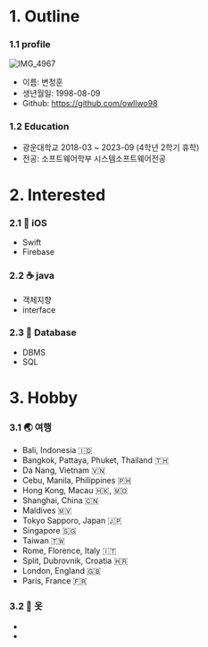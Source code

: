 # 1. Outline 
### 1.1 profile

![IMG_4967](https://github.com/owllwo98/resume/assets/93505724/0789b781-aa20-4e67-b801-5e7bae502b23)


- 이름: 변정훈  
- 생년월일: 1998-08-09   
- Github: https://github.com/owllwo98   
  
### 1.2 Education
- 광운대학교 2018-03 ~ 2023-09 (4학년 2학기 휴학)
- 전공: 소프트웨어학부 시스템소프트웨어전공 

# 2. Interested
### 2.1 🍎 iOS
- Swift 
- Firebase
### 2.2 ☕️ java
- 객체지향
- interface
### 2.3 💾 Database
- DBMS
- SQL

# 3. Hobby
### 3.1 🌏 여행
- Bali, Indonesia 🇮🇩
- Bangkok, Pattaya, Phuket, Thailand 🇹🇭
- Da Nang, Vietnam 🇻🇳
- Cebu, Manila, Philippines 🇵🇭
- Hong Kong, Macau 🇭🇰, 🇲🇴
- Shanghai, China 🇨🇳
- Maldives 🇲🇻
- Tokyo Sapporo, Japan 🇯🇵
- Singapore 🇸🇬
- Taiwan 🇹🇼
- Rome, Florence, Italy 🇮🇹
- Split, Dubrovnik, Croatia 🇭🇷
- London, England 🇬🇧
- Paris, France 🇫🇷

### 3.2 🧢 옷
- 
- 

